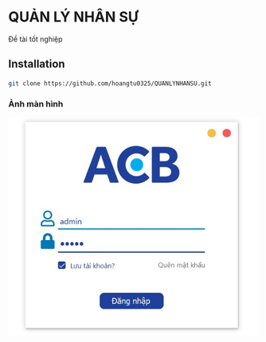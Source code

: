 # QUẢN LÝ NHÂN SỰ
Đề tài tốt nghiệp 

## Installation
```bash
git clone https://github.com/hoangtu0325/QUANLYNHANSU.git

```
### Ảnh màn hình
![](File%20báo%20cáo/Master/File%20phụ/Login.jpg)
